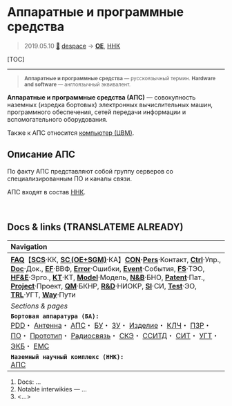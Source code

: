 # Аппаратные и программные средства
> 2019.05.10 [🚀](../index/index.md) [despace](index.md) → **[OE](sc.md)**, [ННК](scs.md)

[TOC]

---

> <small>**Аппаратные и программные средства** — русскоязычный термин. **Hardware and software** — англоязычный эквивалент.</small>

**Аппаратные и программные средства (АПС)** — совокупность наземных (изредка бортовых) электронных вычислительных машин, программного обеспечения, сетей передачи информации и вспомогательного оборудования.

Также к АПС относится [компьютер (ЦВМ)](obc.md).



## Описание АПС
По факту АПС представляют собой группу серверов со специализированным ПО и каналы связи.

АПС входят в состав [ННК](scs.md).



<p style="page-break-after:always"> </p>

## Docs & links (TRANSLATEME ALREADY)
|Navigation|
|:--|
|**[FAQ](faq.md)**【**[SCS](scs.md)**·КК, **[SC (OE+SGM)](sc.md)**·КА】**[CON](contact.md)·[Pers](person.md)**·Контакт, **[Ctrl](control.md)**·Упр., **[Doc](doc.md)**·Док., **[EF](ef.md)**·ВВФ, **[Error](error.md)**·Ошибки, **[Event](event.md)**·События, **[FS](fs.md)**·ТЭО, **[HF&E](hfe.md)**·Эрго., **[KT](kt.md)**·КТ, **[Model](model.md)**·Модель, **[N&B](nnb.md)**·БНО, **[Patent](патент.md)**·Пат., **[Project](project.md)**·Проект, **[QM](qm.md)**·БКНР, **[R&D](rnd.md)**·НИОКР, **[SI](si.md)**·СИ, **[Test](test.md)**·ЭО, **[TRL](trl.md)**·УГТ, **[Way](way.md)**·Пути|
|*Sections & pages*|
|**`Бортовая аппаратура (БА):`**<br> [PDD](pdd.md)・ [Антенна](antenna.md)・ [АПС](hns.md)・ [БУ](eas.md)・ [ЗУ](ds.md)・ [Изделие](unit.md)・ [КЛЧ](clean_lvl.md)・ [ПЗР](fov.md)・ [ПО](soft.md)・ [Прототип](prototype.md)・ [Радиосвязь](comms.md)・ [СКЭ](elmsys.md)・ [ССИТД](tsdcs.md)・ [СИТ](etedp.md)・ [УГТ](trl.md)・ [ЭКБ](elc.md)・ [EMC](emc.md)|
|**`Наземный научный комплекс (ННК):`**<br> [АПС](hns.md)|

   1. Docs: …
   1. Notable interwikies — …
   1. <…>
